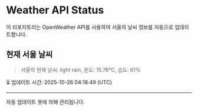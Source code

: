 
# Weather API Status

이 리포지토리는 OpenWeather API를 사용하여 서울의 날씨 정보를 자동으로 업데이트합니다.

## 현재 서울 날씨
> 서울의 현재 날씨: light rain, 온도: 15.76°C, 습도: 61%

⏳ 업데이트 시간: 2025-10-26 04:18:49 (UTC)

---
자동 업데이트 봇에 의해 관리됩니다.
